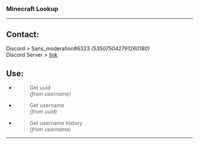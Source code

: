 ### Minecraft Lookup

-------------
  
## __Contact:__  
Discord > Sans_moderation#6323 *(535075042791260180)*  
Discord Server > [link](https://discord.gg/KnekBfkEM5)
## __Use:__  

* > Get uuid  
*(from username)*
*  > Get username  
*(from uuid)*
*  > Get username history  
*(from username)*

-------------